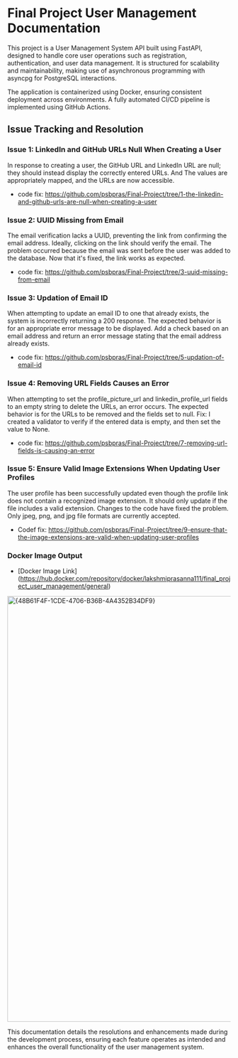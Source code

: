 # Final Project User Management Documentation

This project is a User Management System API built using FastAPI, designed to handle core user operations such as registration, authentication, and user data management. It is structured for scalability and maintainability, making use of asynchronous programming with asyncpg for PostgreSQL interactions.

The application is containerized using Docker, ensuring consistent deployment across environments. A fully automated CI/CD pipeline is implemented using GitHub Actions.

## Issue Tracking and Resolution

### Issue 1: LinkedIn and GitHub URLs Null When Creating a User
In response to creating a user, the GitHub URL and LinkedIn URL are null; they should instead display the correctly entered URLs.
And The values are appropriately mapped, and the URLs are now accessible.
- code fix: https://github.com/psbpras/Final-Project/tree/1-the-linkedin-and-github-urls-are-null-when-creating-a-user

### Issue 2: UUID Missing from Email
The email verification lacks a UUID, preventing the link from confirming the email address. Ideally, clicking on the link should verify the email.
The problem occurred because the email was sent before the user was added to the database. Now that it's fixed, the link works as expected.
- code fix: https://github.com/psbpras/Final-Project/tree/3-uuid-missing-from-email

### Issue 3: Updation of Email ID
When attempting to update an email ID to one that already exists, the system is incorrectly returning a 200 response. The expected behavior is for an appropriate error message to be displayed.
Add a check based on an email address and return an error message stating that the email address already exists.
- code fix: https://github.com/psbpras/Final-Project/tree/5-updation-of-email-id

### Issue 4: Removing URL Fields Causes an Error
When attempting to set the profile_picture_url and linkedin_profile_url fields to an empty string to delete the URLs, an error occurs. The expected behavior is for the URLs to be removed and the fields set to null.
Fix: I created a validator to verify if the entered data is empty, and then set the value to None.
- code fix: https://github.com/psbpras/Final-Project/tree/7-removing-url-fields-is-causing-an-error

### Issue 5: Ensure Valid Image Extensions When Updating User Profiles
The user profile has been successfully updated even though the profile link does not contain a recognized image extension. It should only update if the file includes a valid extension.
Changes to the code have fixed the problem. Only jpeg, png, and jpg file formats are currently accepted.
- Codef fix: https://github.com/psbpras/Final-Project/tree/9-ensure-that-the-image-extensions-are-valid-when-updating-user-profiles 

### Docker Image Output
- [Docker Image Link] (https://hub.docker.com/repository/docker/lakshmiprasanna111/final_project_user_management/general)

<img width="958" alt="{48B61F4F-1CDE-4706-B36B-4A4352B34DF9}" src="https://github.com/user-attachments/assets/bd763af2-a23f-4474-b635-00b2529a3f6b" />


This documentation details the resolutions and enhancements made during the development process, ensuring each feature operates as intended and enhances the overall functionality of the user management system.







